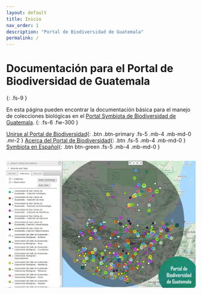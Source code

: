 ```yaml
---
layout: default
title: Inicio
nav_order: 1
description: "Portal de Biodiversidad de Guatemala"
permalink: /
---
```


# Documentación para el Portal de Biodiversidad de Guatemala
{: .fs-9 }

En esta página pueden encontrar la documentación básica para el manejo de colecciones biológicas en el [Portal Symbiota de Biodiversidad de Guatemala](serv.biokic.asu.edu/guatemala/). 
{: .fs-6 .fw-300 }

[Unirse al Portal de Biodiversidad](https://guatemalaportal.github.io/docs/unirse){: .btn .btn-primary .fs-5 .mb-4 .mb-md-0 .mr-2 } [Acerca del Portal de Biodiversidad](https://guatemalaportal.github.io/docs/acerca/portal/){: .btn .fs-5 .mb-4 .mb-md-0 } 
[Symbiota en Español](https://symbiota.org/es){: .btn btn-green .fs-5 .mb-4 .mb-md-0 } 


[<img src="https://github.com/GuatemalaPortal/guatemalaportal.github.io/blob/main/static/MapaColecciones.jpg?raw=true" alt="Logo">](https://biodiversidad.gt/portal/)
---
